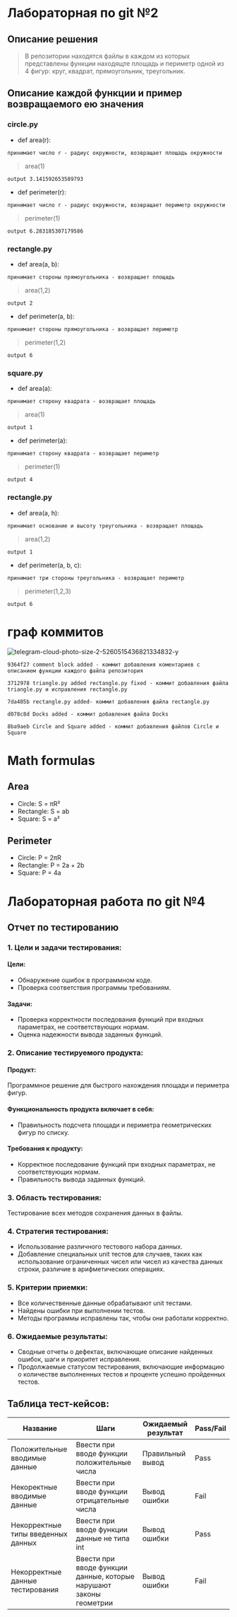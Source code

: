 # Лабораторная по git №2
## Описание решения
> В репозитории находятся файлы в каждом из которых представлены функции находящте площадь и периметр одной из 4 фигур: круг, квадрат, прямоугольник, треугольник.
## Описание каждой функции и пример возвращаемого ею значения
### circle.py
- def area(r):
```
принимает число r - радиус окружности, возвращает площадь окружности
```
> area(1)
```
output 3.141592653589793
```
- def perimeter(r):
```
принимает число r - радиус окружности, возвращает периметр окружности
```
> perimeter(1)
```
output 6.283185307179586
```
### rectangle.py
- def area(a, b):
```
принимает стороны прямоугольника - возвращает площадь
```
> area(1,2)
```
output 2
```

- def perimeter(a, b): 
```
принимает стороны прямоугольника - возвращает периметр
```
> perimeter(1,2)
```
output 6
```
### square.py
- def area(a):
```
принимает сторону квадрата - возвращает площадь
```
> area(1)
```
output 1
```

- def perimeter(a):

```
принимает сторону квадрата - возвращает периметр
```
> perimeter(1)
```
output 4
```
### rectangle.py
- def area(a, h): 
```
принимает основание и высоту треугольника - возвращает площадь
```
> area(1,2)
```
output 1
```

- def perimeter(a, b, c): 
```
принимает три стороны треугольника - возвращает периметр
```
> perimeter(1,2,3)
```
output 6
```
# граф коммитов
![telegram-cloud-photo-size-2-5260515436821334832-y](https://github.com/mefedraw/geometric_lib/assets/144416623/c9d76c3e-896f-480f-96d4-fec4149cc6be)

```
9364f27 comment block added - коммит добавления коментариев с описанием функции каждого файла репозитория
```

```
3712978 triangle.py added rectangle.py fixed - коммит добавления файла triangle.py и исправления rectangle.py
```

```
7da405b rectangle.py added- коммит добавления файла rectangle.py
```

```
d078c8d Docks added - коммит добавления файла Docks
```

```
8ba9aeb Circle and Square added - коммит добавления файлов Circle и Square
```

# Math formulas
## Area
- Circle: S = πR²
- Rectangle: S = ab
- Square: S = a²

## Perimeter
- Circle: P = 2πR
- Rectangle: P = 2a + 2b
- Square: P = 4a




# Лабораторная работа по git №4

## Отчет по тестированию

### 1. Цели и задачи тестирования:

#### Цели:
- Обнаружение ошибок в программном коде.
- Проверка соответствия программы требованиям.

#### Задачи:
- Проверка корректности последования функций при входных параметрах, не соответствующих нормам.
- Оценка надежности вывода заданных функций.

### 2. Описание тестируемого продукта:

#### Продукт:
Программное решение для быстрого нахождения площади и периметра фигур.

#### Функциональность продукта включает в себя:
- Правильность подсчета площади и периметра геометрических фигур по списку.

#### Требования к продукту:
- Корректное последование функций при входных параметрах, не соответствующих нормам.
- Правильность вывода заданных функций.

### 3. Область тестирования:

Тестирование всех методов сохранения данных в файлы.

### 4. Стратегия тестирования:

- Использование различного тестового набора данных.
- Добавление специальных unit тестов для случаев, таких как использование ограниченных чисел или чисел из качества данных строки, различие в арифметических операциях.

### 5. Критерии приемки:

- Все количественные данные обрабатывают unit тестами.
- Найдены ошибки при выполнении тестов.
- Методы программы исправлены так, чтобы они работали корректно.

### 6. Ожидаемые результаты:

- Сводные отчеты о дефектах, включающие описание найденных ошибок, шаги и приоритет исправления.
- Продолжаемые статусом тестирования, включающие информацию о количестве выполненных тестов и проценте успешно пройденных тестов.

## Таблица тест-кейсов:

| Название | Шаги | Ожидаемый результат | Pass/Fail |
| --- | --- | --- | --- |
| Положительные вводимые данные | Ввести при вводе функции положительные числа | Правильный вывод | Pass |
| Некоректные вводимые данные | Ввести при вводе функции отрицательные числа | Вывод ошибки | Fail |
| Некорректные типы введенных данных | Ввести при вводе функции данные не типа int | Вывод ошибки | Pass |
| Некорректные данные тестирования | Ввести при вводе функции данные, которые нарушают законы геометрии | Вывод ошибки | Fail |

